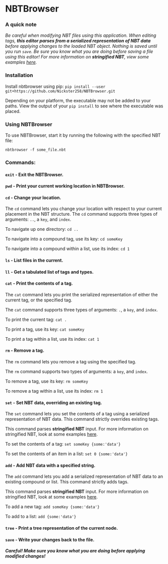 # NBTBrowser
### A quick note
_Be careful when modifying NBT files using this application. When editing tags, **this editor parses from a serialized representation of NBT data** before applying changes to the loaded NBT object. Nothing is saved until you run `save`. Be sure you know what you are doing before saving a file using this editor! For more information on **stringified NBT**, view some examples [here](https://minecraft.gamepedia.com/NBT_format)._

### Installation
Install nbtbrowser using pip: `pip install --user git+https://github.com/Nickster258/NBTBrowser.git`

Depending on your platform, the executable may not be added to your paths. View the output of your `pip install` to see where the executable was placed.

### Using NBTBrowser
To use NBTBrowser, start it by running the following with the specified NBT file:

`nbtbrowser -f some_file.nbt`
### Commands:
#### `exit` - Exit the NBTBrowser.
#### `pwd` - Print your current working location in NBTBrowser.
#### `cd` - Change your location.
The `cd` command lets you change your location with respect to your current placement in the NBT structure.
The `cd` command supports three types of arguments: `..`, a `key`, and `index`.

To navigate up one directory: `cd ..`

To navigate into a compound tag, use its key: `cd someKey`

To navigate into a compound within a list, use its index: `cd 1`
#### `ls` - List files in the current. 
#### `ll` - Get a tabulated list of tags and types.
#### `cat` - Print the contents of a tag.
The `cat` command lets you print the serialized representation of either the current tag, or the specified tag.

The `cat` command supports three types of arguments: `.`, a `key`, and `index`.

To print the current tag: `cat .`

To print a tag, use its key: `cat someKey`

To print a tag within a list, use its index: `cat 1` 
#### `rm` - Remove a tag.
The `rm` command lets you remove a tag using the specified tag.

The `rm` command supports two types of arguments: a `key`, and `index`.

To remove a tag, use its key: `rm someKey`

To remove a tag within a list, use its index: `rm 1`
#### `set` - Set NBT data, overriding an existing tag.
The `set` command lets you set the contents of a tag using a serialized representation of NBT data. This command strictly overrides existing tags.

This command parses **stringified NBT** input. For more information on stringified NBT, look at some examples [here](https://minecraft.gamepedia.com/NBT_format). 

To set the contents of a tag: `set someKey {some:'data'}`

To set the contents of an item in a list: `set 0 {some:'data'}`
#### `add` - Add NBT data with a specified string.
The `add` command lets you add a serialized representation of NBT data to an existing compound or list. This command strictly adds tags.

This command parses **stringified NBT** input. For more information on stringified NBT, look at some examples [here](https://minecraft.gamepedia.com/NBT_format). 

To add a new tag: `add someKey {some:'data'}`

To add to a list: `add {some:'data'}`
#### `tree` - Print a tree representation of the current node.
#### `save` - Write your changes back to the file.
_**Careful! Make sure you know what you are doing before applying modified changes!**_
